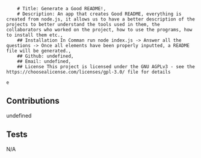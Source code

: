 
    
        # Title: Generate a Good README!,
        # Description: An app that creates Good README, everything is created from node.js, it allows us to have a better description of the projects to better understand the tools used in them, the collaborators who worked on the project, how to use the programs, how to install them etc.,
        ## Installation In Comman run node index.js -> Answer all the questions -> Once all elements have been properly inputted, a README file will be generated.,
        ## Github: undefined,
        ## Email: undefined,
        ## License This project is licensed under the GNU AGPLv3 - see the https://choosealicense.com/licenses/gpl-3.0/ file for details
        
    e

  


  ## Contributions

  undefined

  ## Tests

  N/A


  